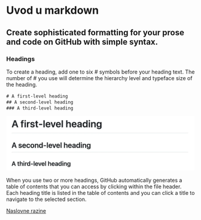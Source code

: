 # Uvod u markdown
## Create sophisticated formatting for your prose and code on GitHub with simple syntax.

### Headings
To create a heading, add one to six # symbols before your heading text. The number of # you use will determine the hierarchy level and typeface size of the heading.
```
# A first-level heading
## A second-level heading
### A third-level heading
```
![Heading](assets/images/headings-rendered.webp)

When you use two or more headings, GitHub automatically generates a table of contents that you can access by clicking within the file header. Each heading title is listed in the table of contents and you can click a title to navigate to the selected section.

[Naslovne razine](https://docs.github.com/assets/cb-82863/mw-1440/images/help/repository/headings-toc.webp)
